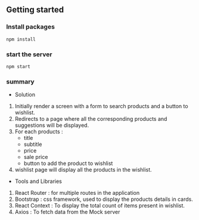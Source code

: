 ## Getting started

### Install packages
```
npm install
```
### start the server
```
npm start
```
### summary

- Solution

1.  Initially render a screen with a form to search products and a button to wishlist.
2.  Redirects to a page where all the corresponding products and suggestions will be displayed.
3.  For each products : 
    - title
    - subtitle
    - price
    - sale price
    - button to add the product to wishlist
4. wishlist page will display all the products in the wishlist.


-  Tools and Libraries

1.  React Router : for multiple routes in the application
2.  Bootstrap : css framework, used to display the products details in cards.
3.  React Context : To display the total count of items present in wishlist.
4.  Axios : To fetch data from the Mock server



